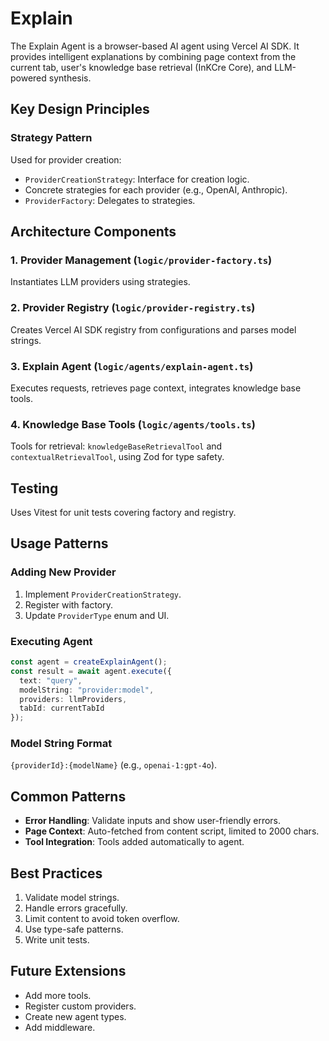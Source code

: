 # Explain

The Explain Agent is a browser-based AI agent using Vercel AI SDK. It provides intelligent explanations by combining page context from the current tab, user's knowledge base retrieval (InKCre Core), and LLM-powered synthesis.

## Key Design Principles

### Strategy Pattern

Used for provider creation:
- `ProviderCreationStrategy`: Interface for creation logic.
- Concrete strategies for each provider (e.g., OpenAI, Anthropic).
- `ProviderFactory`: Delegates to strategies.

## Architecture Components

### 1. Provider Management (`logic/provider-factory.ts`)

Instantiates LLM providers using strategies.

### 2. Provider Registry (`logic/provider-registry.ts`)

Creates Vercel AI SDK registry from configurations and parses model strings.

### 3. Explain Agent (`logic/agents/explain-agent.ts`)

Executes requests, retrieves page context, integrates knowledge base tools.

### 4. Knowledge Base Tools (`logic/agents/tools.ts`)

Tools for retrieval: `knowledgeBaseRetrievalTool` and `contextualRetrievalTool`, using Zod for type safety.

## Testing

Uses Vitest for unit tests covering factory and registry.

## Usage Patterns

### Adding New Provider

1. Implement `ProviderCreationStrategy`.
2. Register with factory.
3. Update `ProviderType` enum and UI.

### Executing Agent

```typescript
const agent = createExplainAgent();
const result = await agent.execute({
  text: "query",
  modelString: "provider:model",
  providers: llmProviders,
  tabId: currentTabId
});
```

### Model String Format

`{providerId}:{modelName}` (e.g., `openai-1:gpt-4o`).

## Common Patterns

- **Error Handling**: Validate inputs and show user-friendly errors.
- **Page Context**: Auto-fetched from content script, limited to 2000 chars.
- **Tool Integration**: Tools added automatically to agent.

## Best Practices

1. Validate model strings.
2. Handle errors gracefully.
3. Limit content to avoid token overflow.
4. Use type-safe patterns.
5. Write unit tests.

## Future Extensions

- Add more tools.
- Register custom providers.
- Create new agent types.
- Add middleware.
